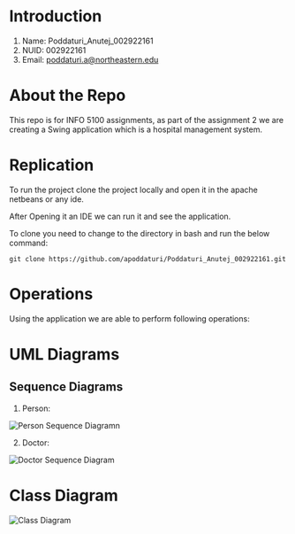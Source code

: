 # Introduction
1. Name: Poddaturi_Anutej_002922161
2. NUID: 002922161
3. Email: poddaturi.a@northeastern.edu

# About the Repo

This repo is for INFO 5100 assignments, as part of the assignment 2 we are creating a Swing application which is a hospital management system.

# Replication

To run the project clone the project locally and open it in the apache netbeans or any ide.

After Opening it an IDE we can run it and see the application.

To clone you need to change to the directory in bash and run the below command:

``` git clone https://github.com/apoddaturi/Poddaturi_Anutej_002922161.git ```

# Operations 

Using the application we are able to perform following operations:



# UML Diagrams

## Sequence Diagrams

1. Person:

![Person Sequence Diagramn](./UML/sequence%20Diagram/Patient.jpg)

2. Doctor:

![Doctor Sequence Diagram](./UML/sequence%20Diagram/doctor_sq.png)


# Class Diagram

![Class Diagram](./UML/class/assignment2_class.png)